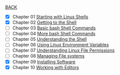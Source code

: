 [BACK](../README.md)
- [x] Chapter 01 [Starting with Linux Shells](./chapter_01/chapter_01.md)
- [x] Chapter 02 [Getting to the Shell](./chapter_02/chapter_02.md)
- [ ] Chapter 03 [Basic bash Shell Commands](./chapter_03/chapter_03.md)
- [ ] Chapter 04 [More bash Shell Commands](./chapter_04/chapter_04.md)
- [ ] Chapter 05 [Understanding the Shell](./chapter_05/chapter_05.md)
- [ ] Chapter 06 [Using Linux Environment Variables](./chapter_06/chapter_06.md)
- [ ] Chapter 07 [Understanding Linux File Permissions](./chapter_07/chapter_07.md)
- [ ] Chapter 08 [Managing File systems](./chapter_08/chapter_08.md)
- [x] Chapter 09 [Installing Software](./chapter_09/chapter_09.md)
- [x] Chapter 10 [Working with Editors](./chapter_10/chapter_10.md)